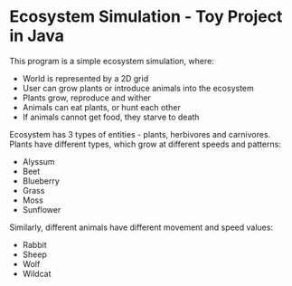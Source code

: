 # Ecosystem Simulation - Toy Project in Java
This program is a simple ecosystem simulation, where:
* World is represented by a 2D grid
* User can grow plants or introduce animals into the ecosystem
* Plants grow, reproduce and wither
* Animals can eat plants, or hunt each other
* If animals cannot get food, they starve to death
  
Ecosystem has 3 types of entities - plants, herbivores and carnivores.
Plants have different types, which grow at different speeds and patterns:
* Alyssum
* Beet
* Blueberry
* Grass
* Moss
* Sunflower

Similarly, different animals have different movement and speed values:
* Rabbit
* Sheep
* Wolf
* Wildcat
